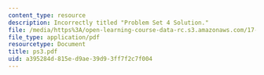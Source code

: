 ```yaml
---
content_type: resource
description: Incorrectly titled "Problem Set 4 Solution."
file: /media/https%3A/open-learning-course-data-rc.s3.amazonaws.com/17-872-quantitative-research-in-political-science-and-public-policy-spring-2004/a395284d815ed9ae39d93ff7f2c7f004_ps3.pdf
file_type: application/pdf
resourcetype: Document
title: ps3.pdf
uid: a395284d-815e-d9ae-39d9-3ff7f2c7f004
---
```

